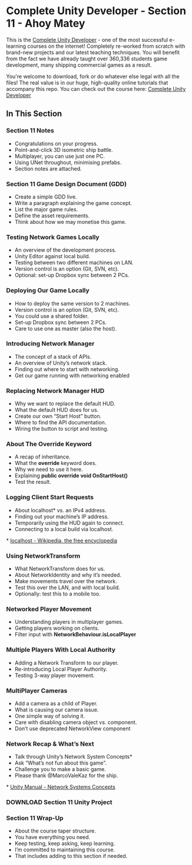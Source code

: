 # Complete Unity Developer - Section 11 - Ahoy Matey

This is the [Complete Unity Developer](http://gdev.tv/cudgithub) - one of the most successful e-learning courses on the internet! Completely re-worked from scratch with brand-new projects and our latest teaching techniques. You will benefit from the fact we have already taught over 360,336 students game development, many shipping commercial games as a result.

You're welcome to download, fork or do whatever else legal with all the files! The real value is in our huge, high-quality online tutorials that accompany this repo. You can check out the course here: [Complete Unity Developer](http://gdev.tv/cudgithub)

## In This Section
### Section 11 Notes ###

+ Congratulations on your progress.
+ Point-and-click 3D isometric ship battle.
+ Multiplayer, you can use just one PC.
+ Using UNet throughout, minimising prefabs.
+ Section notes are attached.

### Section 11 Game Design Document (GDD) ###

+ Create a simple GDD live.
+ Write a paragraph explaining the game concept.
+ List the major game rules.
+ Define the asset requirements.
+ Think about how we may monetise this game.

### Testing Network Games Locally ###

+ An overview of the development process.
+ Unity Editor against local build.
+ Testing between two different machines on LAN.
+ Version control is an option (Git, SVN, etc).
+ Optional: set-up Dropbox sync between 2 PCs.

### Deploying Our Game Locally ###

+ How to deploy the same version to 2 machines.
+ Version control is an option (Git, SVN, etc).
+ You could use a shared folder.
+ Set-up Dropbox sync between 2 PCs.
+ Care to use one as master (also the host).

### Introducing Network Manager ###

+ The concept of a stack of APIs.
+ An overview of Unity’s network stack.
+ Finding out where to start with networking.
+ Get our game running with networking enabled

### Replacing Network Manager HUD ###

+ Why we want to replace the default HUD.
+ What the default HUD does for us.
+ Create our own “Start Host” button.
+ Where to find the API documentation.
+ Wiring the button to script and testing.

### About The Override Keyword ###

+ A recap of inheritance.
+ What the **override** keyword does.
+ Why we need to use it here.
+ Explaining **public override void OnStartHost()**
+ Test the result.

### Logging Client Start Requests ###

+ About localhost\* vs. an IPv4 address.
+ Finding out your machine’s IP address.
+ Temporarily using the HUD again to connect.
+ Connecting to a local build via localhost.

\* [localhost - Wikipedia, the free encyclopedia](https://en.wikipedia.org/wiki/Localhost)

### Using NetworkTransform ###

+ What NetworkTransform does for us.
+ About NetworkIdentity and why it’s needed.
+ Make movements travel over the network.
+ Test this over the LAN, and with local build.
+ Optionally: test this to a mobile too.

### Networked Player Movement ###

+ Understanding players in multiplayer games.
+ Getting players working on clients.
+ Filter input with **NetworkBehaviour.isLocalPlayer**

### Multiple Players With Local Authority ###

+ Adding a Network Transform to our player.
+ Re-introducing Local Player Authority.
+ Testing 3-way player movement.

### MultiPlayer Cameras ###

+ Add a camera as a child of Player.
+ What is causing our camera issue.
+ One simple way of solving it.
+ Care with disabling camera object vs. component.
+ Don’t use deprecated NetworkView component

### Network Recap & What’s Next ###

+ Talk through Unity’s Network System Concepts\*
+ Ask “What’s not fun about this game”.
+ Challenge you to make a basic game.
+ Please thank @MarcoValeKaz for the ship.

\* [Unity Manual - Network Systems Concepts](https://docs.unity3d.com/Manual/UNetConcepts.html)

### DOWNLOAD Section 11 Unity Project ###



### Section 11 Wrap-Up ###

+ About the course taper structure.
+ You have everything you need.
+ Keep testing, keep asking, keep learning.
+ I’m committed to maintaining this course.
+ That includes adding to this section if needed.
